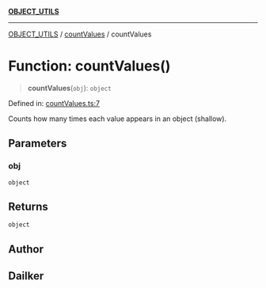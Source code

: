 [**OBJECT_UTILS**](../../README.md)

***

[OBJECT_UTILS](../../README.md) / [countValues](../README.md) / countValues

# Function: countValues()

> **countValues**(`obj`): `object`

Defined in: [countValues.ts:7](https://github.com/dailker/everyutil/blob/fb6c9c837496f567cf7883b581cd27d1c9507ebe/src/object/countValues.ts#L7)

Counts how many times each value appears in an object (shallow).

## Parameters

### obj

`object`

## Returns

`object`

## Author

## Dailker
